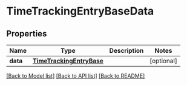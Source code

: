 # TimeTrackingEntryBaseData

## Properties
Name | Type | Description | Notes
------------ | ------------- | ------------- | -------------
**data** | [**TimeTrackingEntryBase**](TimeTrackingEntryBase.md) |  | [optional] 

[[Back to Model list]](../README.md#documentation-for-models) [[Back to API list]](../README.md#documentation-for-api-endpoints) [[Back to README]](../README.md)

